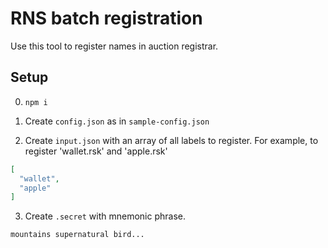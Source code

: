 # RNS batch registration

Use this tool to register names in auction registrar.

## Setup

0. `npm i`

1. Create `config.json` as in `sample-config.json`

2. Create `input.json` with an array of all labels to register. For example, to register 'wallet.rsk' and 'apple.rsk'

```json
[
  "wallet",
  "apple"
]
```

3. Create `.secret` with mnemonic phrase.

```
mountains supernatural bird...
```
